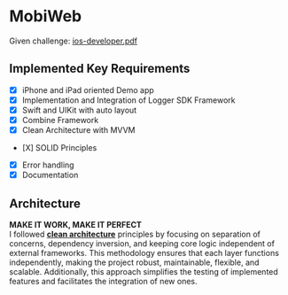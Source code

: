 # MobiWeb

Given challenge: [ios-developer.pdf](https://github.com/user-attachments/files/16751365/ios-developer.pdf)

## Implemented Key Requirements
- [X] iPhone and iPad oriented Demo app
- [X] Implementation and Integration of Logger SDK Framework
- [X] Swift and UIKit with auto layout
- [X] Combine Framework
- [X] Clean Architecture with MVVM
- [X] SOLID Principles
- [X] Error handling 
- [X] Documentation

## Architecture
**MAKE IT WORK, MAKE IT PERFECT**<br>
I followed <ins>**clean architecture**</ins> principles by focusing on separation of concerns, dependency inversion, and keeping core logic independent of external frameworks. This methodology ensures that each layer functions independently, making the project robust, maintainable, flexible, and scalable. Additionally, this approach simplifies the testing of implemented features and facilitates the integration of new ones.
